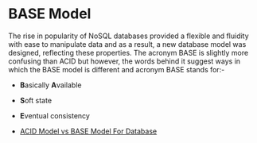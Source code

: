 # BASE Model

The rise in popularity of NoSQL databases provided a flexible and fluidity with ease to manipulate data and as a result, a new database model was designed, reflecting these properties. The acronym BASE is slightly more confusing than ACID but however, the words behind it suggest ways in which the BASE model is different and acronym BASE stands for:-

- **B**asically **A**vailable
- **S**oft state
- **E**ventual consistency

- [ACID Model vs BASE Model For Database](https://www.geeksforgeeks.org/acid-model-vs-base-model-for-database/)
